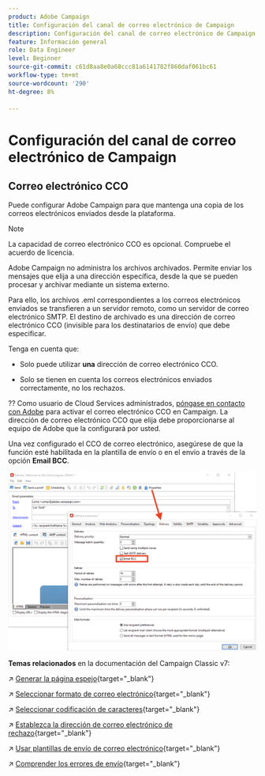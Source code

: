 ```yaml
---
product: Adobe Campaign
title: Configuración del canal de correo electrónico de Campaign
description: Configuración del canal de correo electrónico de Campaign
feature: Información general
role: Data Engineer
level: Beginner
source-git-commit: c61d8aa8e0a68ccc81a6141782f860daf061bc61
workflow-type: tm+mt
source-wordcount: '290'
ht-degree: 8%

---
```


# Configuración del canal de correo electrónico de Campaign

## Correo electrónico CCO

Puede configurar Adobe Campaign para que mantenga una copia de los correos electrónicos enviados desde la plataforma.

>[!NOTE]
>La capacidad de correo electrónico CCO es opcional. Compruebe el acuerdo de licencia.

Adobe Campaign no administra los archivos archivados. Permite enviar los mensajes que elija a una dirección específica, desde la que se pueden procesar y archivar mediante un sistema externo.

Para ello, los archivos .eml correspondientes a los correos electrónicos enviados se transfieren a un servidor remoto, como un servidor de correo electrónico SMTP. El destino de archivado es una dirección de correo electrónico CCO (invisible para los destinatarios de envío) que debe especificar.

Tenga en cuenta que:

* Solo puede utilizar **una** dirección de correo electrónico CCO.

* Solo se tienen en cuenta los correos electrónicos enviados correctamente, no los rechazos.

?? Como usuario de Cloud Services administrados, [póngase en contacto con Adobe](../start/campaign-faq.md#support) para activar el correo electrónico CCO en Campaign. La dirección de correo electrónico CCO que elija debe proporcionarse al equipo de Adobe que la configurará por usted.

Una vez configurado el CCO de correo electrónico, asegúrese de que la función esté habilitada en la plantilla de envío o en el envío a través de la opción **Email BCC**.

![](assets/email-bcc.png)


**Temas relacionados** en la documentación del Campaign Classic v7:


↗️ [Generar la página espejo](https://experienceleague.adobe.com/docs/campaign-classic/using/sending-messages/sending-emails/sending-an-email/email-parameters.html#generating-mirror-page){target=&quot;_blank&quot;}

↗️ [Seleccionar formato de correo electrónico](https://experienceleague.adobe.com/docs/campaign-classic/using/sending-messages/sending-emails/sending-an-email/email-parameters.html#selecting-message-formats){target=&quot;_blank&quot;}

↗️ [Seleccionar codificación de caracteres](https://experienceleague.adobe.com/docs/campaign-classic/using/sending-messages/sending-emails/sending-an-email/email-parameters.html#character-encoding){target=&quot;_blank&quot;}

↗️ [Establezca la dirección de correo electrónico de rechazo](https://experienceleague.adobe.com/docs/campaign-classic/using/sending-messages/sending-emails/sending-an-email/email-parameters.html#managing-bounce-emails){target=&quot;_blank&quot;}

↗️ [Usar plantillas de envío de correo electrónico](https://experienceleague.adobe.com/docs/campaign-classic/using/sending-messages/using-delivery-templates/about-templates.html?lang=es){target=&quot;_blank&quot;}

↗️ [Comprender los errores de envío](https://experienceleague.adobe.com/docs/campaign-classic/using/sending-messages/monitoring-deliveries/understanding-delivery-failures.html){target=&quot;_blank&quot;}
